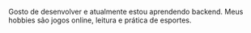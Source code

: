 Gosto de desenvolver e atualmente estou aprendendo backend. Meus hobbies são jogos online, leitura e prática de esportes.
